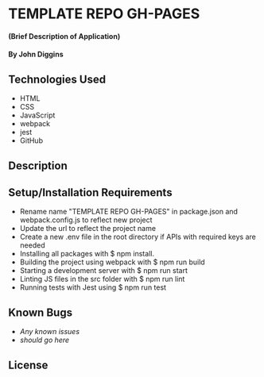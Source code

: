 # TEMPLATE REPO GH-PAGES

#### (Brief Description of Application)

#### By John Diggins

## Technologies Used

* HTML
* CSS
* JavaScript
* webpack
* jest
* GitHub


## Description

## Setup/Installation Requirements
- Rename name "TEMPLATE REPO GH-PAGES" in package.json and webpack.config.js to reflect new project 
- Update the url to reflect the project name
- Create a new .env file in the root directory if APIs with required keys are needed
- Installing all packages with $ npm install.
- Building the project using webpack with $ npm run build
- Starting a development server with $ npm run start
- Linting JS files in the src folder with $ npm run lint
- Running tests with Jest using $ npm run test

## Known Bugs

* _Any known issues_
* _should go here_

## License
